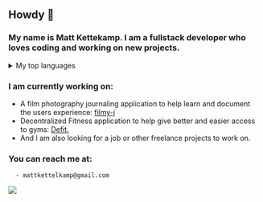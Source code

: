 ## Howdy 👋

### My name is Matt Kettekamp. I am a fullstack developer who loves coding and working on new projects. 

  <details>
  <summary>My top languages</summary>

  | Rank | Languages |
  |-----:|-----------|
  |     1| Ruby      |
  |     2| Javascript|
  |     3| React     |

  </details>
  
  ### I am currently working on: <br>
      
   - A film photography journaling application to help learn and document the users experience: [filmy-j](https://github.com/mkettel/filmy)
   - Decentralized Fitness application to help give better and easier access to gyms: [Defit.](https://github.com/Yishui7/-Whateverent)
   - And I am also looking for a job or other freelance projects to work on. 
      

  ### You can reach me at: <br>
  
      - mattkettelkamp@gmail.com

  <a href="https://github.com/mkettel/github-readme-stats">
    <img align="center" src="https://github-readme-stats.vercel.app/api?username=mkettel&show_icons=true&theme=transparent" />
  </a>

